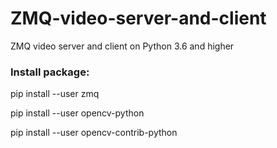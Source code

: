 # ZMQ-video-server-and-client
ZMQ video server and client on Python 3.6 and higher

### Install package:
  pip install --user zmq
  
  pip install --user opencv-python
  
  pip install --user opencv-contrib-python
  
